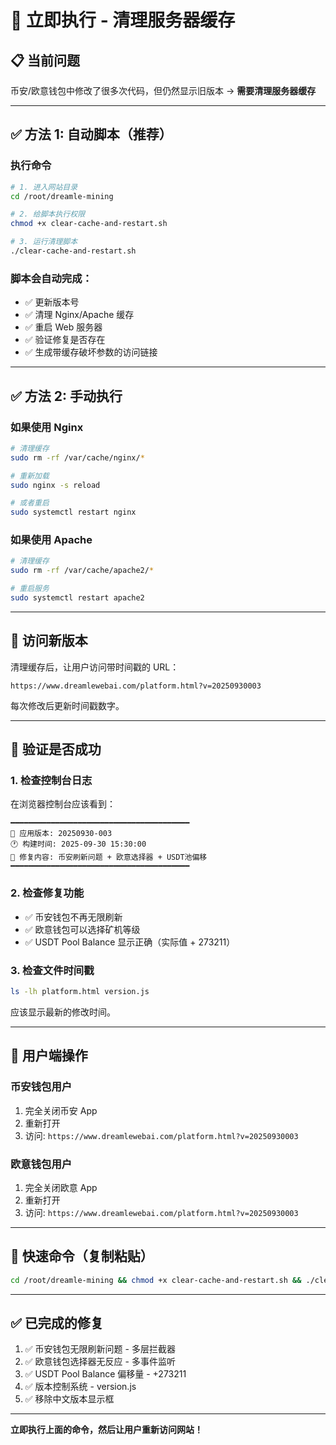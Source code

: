 # 🚀 立即执行 - 清理服务器缓存

## 📋 当前问题

币安/欧意钱包中修改了很多次代码，但仍然显示旧版本 → **需要清理服务器缓存**

---

## ✅ 方法 1: 自动脚本（推荐）

### 执行命令

```bash
# 1. 进入网站目录
cd /root/dreamle-mining

# 2. 给脚本执行权限
chmod +x clear-cache-and-restart.sh

# 3. 运行清理脚本
./clear-cache-and-restart.sh
```

### 脚本会自动完成：
- ✅ 更新版本号
- ✅ 清理 Nginx/Apache 缓存
- ✅ 重启 Web 服务器
- ✅ 验证修复是否存在
- ✅ 生成带缓存破坏参数的访问链接

---

## ✅ 方法 2: 手动执行

### 如果使用 Nginx

```bash
# 清理缓存
sudo rm -rf /var/cache/nginx/*

# 重新加载
sudo nginx -s reload

# 或者重启
sudo systemctl restart nginx
```

### 如果使用 Apache

```bash
# 清理缓存
sudo rm -rf /var/cache/apache2/*

# 重启服务
sudo systemctl restart apache2
```

---

## 🔗 访问新版本

清理缓存后，让用户访问带时间戳的 URL：

```
https://www.dreamlewebai.com/platform.html?v=20250930003
```

每次修改后更新时间戳数字。

---

## 🧪 验证是否成功

### 1. 检查控制台日志

在浏览器控制台应该看到：

```
━━━━━━━━━━━━━━━━━━━━━━━━━━━━━━━━━━━━━━━━
🔖 应用版本: 20250930-003
🕐 构建时间: 2025-09-30 15:30:00
📱 修复内容: 币安刷新问题 + 欧意选择器 + USDT池偏移
━━━━━━━━━━━━━━━━━━━━━━━━━━━━━━━━━━━━━━━━
```

### 2. 检查修复功能

- ✅ 币安钱包不再无限刷新
- ✅ 欧意钱包可以选择矿机等级
- ✅ USDT Pool Balance 显示正确（实际值 + 273211）

### 3. 检查文件时间戳

```bash
ls -lh platform.html version.js
```

应该显示最新的修改时间。

---

## 📱 用户端操作

### 币安钱包用户

1. 完全关闭币安 App
2. 重新打开
3. 访问: `https://www.dreamlewebai.com/platform.html?v=20250930003`

### 欧意钱包用户

1. 完全关闭欧意 App
2. 重新打开
3. 访问: `https://www.dreamlewebai.com/platform.html?v=20250930003`

---

## 🎯 快速命令（复制粘贴）

```bash
cd /root/dreamle-mining && chmod +x clear-cache-and-restart.sh && ./clear-cache-and-restart.sh
```

---

## ✅ 已完成的修复

1. ✅ 币安钱包无限刷新问题 - 多层拦截器
2. ✅ 欧意钱包选择器无反应 - 多事件监听
3. ✅ USDT Pool Balance 偏移量 - +273211
4. ✅ 版本控制系统 - version.js
5. ✅ 移除中文版本显示框

---

**立即执行上面的命令，然后让用户重新访问网站！**

